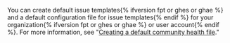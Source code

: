 You can create default issue templates{% ifversion fpt or ghes or ghae %} and a default configuration file for issue templates{% endif %} for your organization{% ifversion fpt or ghes or ghae %} or user account{% endif %}. For more information, see "[Creating a default community health file](/communities/setting-up-your-project-for-healthy-contributions/creating-a-default-community-health-file)."
